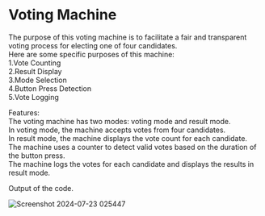 # Voting Machine
The purpose of this voting machine is to facilitate a fair and transparent voting process for electing one of four candidates.<br /> Here are some specific purposes of this machine: <br />
1.Vote Counting <br />
2.Result Display <br />
3.Mode Selection <br />
4.Button Press Detection <br />
5.Vote Logging <br />

Features: <br />
The voting machine has two modes: voting mode and result mode. <br />
In voting mode, the machine accepts votes from four candidates. <br />
In result mode, the machine displays the vote count for each candidate. <br />
The machine uses a counter to detect valid votes based on the duration of the button press. <br />
The machine logs the votes for each candidate and displays the results in result mode. <br />

Output of the code. <br />

![Screenshot 2024-07-23 025447](https://github.com/user-attachments/assets/20f992d1-a7f3-4379-a615-5884a9e548df)
